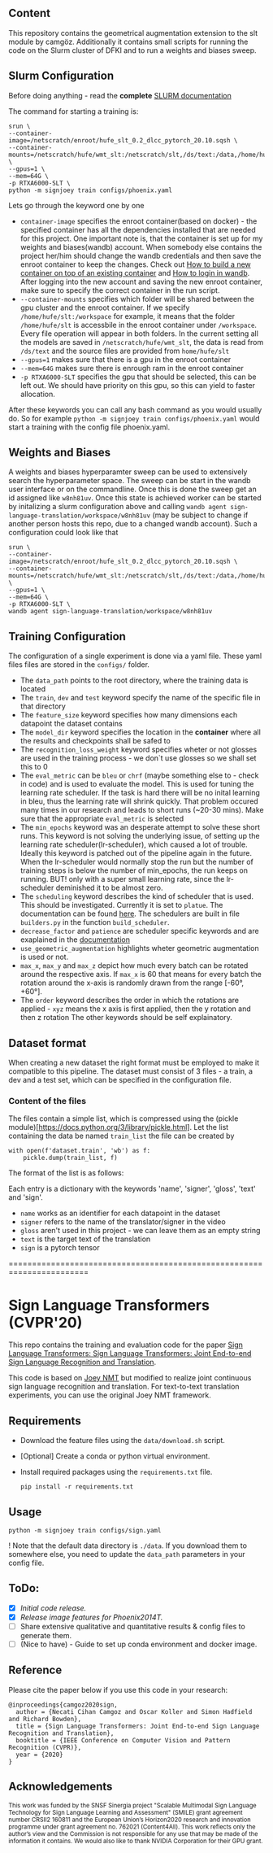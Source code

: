 ## Content

This repository contains the geometrical augmentation extension to the slt module by camgöz.
Additionally it contains small scripts for running the code on the Slurm cluster of DFKI and to run a weights and biases sweep.

## Slurm Configuration

Before doing anything - read the __complete__ [SLURM documentation](http://projects.dfki.uni-kl.de/km-publications/web/ML/core/hpc-doc/)

The command for starting a training is:
```
srun \
--container-image=/netscratch/enroot/hufe_slt_0.2_dlcc_pytorch_20.10.sqsh \
--container-mounts=/netscratch/hufe/wmt_slt:/netscratch/slt,/ds/text:/data,/home/hufe/slt:/workspace \
--gpus=1 \
--mem=64G \
-p RTXA6000-SLT \
python -m signjoey train configs/phoenix.yaml
```

Lets go through the keyword one by one
* `container-image` specifies the enroot container(based on docker) - the specified container has all the dependencies installed that are needed for this project. One important note is, that the container is set up for my weights and biases(wandb) account. When somebody else contains the project her/him should change the wandb credentials and then save the enroot container to keep the changes. Check out [How to build a new container on top of an existing container](http://projects.dfki.uni-kl.de/km-publications/web/ML/core/hpc-doc/docs/slurm-cluster/custom-software/#modify-an-existing-image) and [How to login in wandb](https://docs.wandb.ai/quickstart). After logging into the new account and saving the new enroot container, make sure to specify the correct container in the run script.
* `--container-mounts` specifies which folder will be shared between the gpu cluster and the enroot container. If we specify `/home/hufe/slt:/workspace` for example, it means that the folder `/home/hufe/slt` is accessbile in the enroot container under `/workspace`. Every file operation will appear in both folders. In the current setting all the models are saved in `/netscratch/hufe/wmt_slt`, the data is read from `/ds/text` and the source files are provided from `home/hufe/slt`
* `--gpus=1` makes sure that there is a gpu in the enroot container
* `--mem=64G` makes sure there is enrough ram in the enroot container
* `-p RTXA6000-SLT` specifies the gpu that should be selected, this can be left out. We should have priority on this gpu, so this can yield to faster allocation.

After these keywords you can call any bash command as you would usually do.
So for example `python -m signjoey train configs/phoenix.yaml` would start a training with the config file phoenix.yaml.

## Weights and Biases
A weights and biases hyperparamter sweep can be used to extensively search the hyperparameter space. The sweep can be start in the wandb user interface or on the commandline. Once this is done the sweep get an id assigned like `w8nh81uv`. Once this state is achieved worker can be started by initalizing a slurm configuration above and calling `wandb agent sign-language-translation/workspace/w8nh81uv` (may be subject to change if another person hosts this repo, due to a changed wandb account).
Such a configuration could look like that

```
srun \
--container-image=/netscratch/enroot/hufe_slt_0.2_dlcc_pytorch_20.10.sqsh \
--container-mounts=/netscratch/hufe/wmt_slt:/netscratch/slt,/ds/text:/data,/home/hufe/slt:/workspace \
--gpus=1 \
--mem=64G \
-p RTXA6000-SLT \
wandb agent sign-language-translation/workspace/w8nh81uv
```


## Training Configuration

The configuration of a single experiment is done via a yaml file. These yaml files files are stored in the `configs/` folder. 
* The `data_path` points to the root directory, where the training data is located
* The `train`, `dev` and `test` keyword specify the name of the specific file in that directory
* The `feature_size` keyword specifies how many dimensions each datapoint the dataset contains
* The `model_dir` keyword specifies the location in the **container** where all the results and checkpoints shall be safed to 
* The `recognition_loss_weight` keyword specifies wheter or not glosses are used in the training process - we don`t use glosses so we shall set this to 0
* The `eval_metric` can be `bleu` or `chrf` (maybe something else to - check in code) and is used to evaluate the model. This is used for tuning the learning rate scheduler. If the task is hard there will be no inital learning in bleu, thus the learning rate will shrink quickly. That problem occured many times in our research and leads to short runs (~20-30 mins). Make sure that the appropriate `eval_metric` is selected
* The `min_epochs` keyword was an desperate attempt to solve these short runs. This keyword is not solving the underlying issue, of setting up the learning rate scheduler(lr-scheduler), which caused a lot of trouble. Ideally this keyword is patched out of the pipeline again in the future. When the lr-scheduler would normally stop the run but the number of training steps is below the number of min_epochs, the run keeps on running. BUT! only with a super small learning rate, since the lr-scheduler deminished it to be almost zero.
* The `scheduling` keyword describes the kind of scheduler that is used. This should be investigated. Currently it is set to `platue`. The documentation can be found [here](https://pytorch.org/docs/stable/generated/torch.optim.lr_scheduler.ReduceLROnPlateau.html). The schedulers are built in file `builders.py` in the function `build_scheduler`.
* `decrease_factor` and `patience` are scheduler specific keywords and are exaplained in the [documentation](https://pytorch.org/docs/stable/generated/torch.optim.lr_scheduler.ReduceLROnPlateau.html)
* `use_geometric_augmentation` highlights wheter geometric augmentation is used or not.
* `max_x`, `max_y` and `max_z` depict how much every batch can be rotated around the respective axis. If `max_x` is 60 that means for every batch the rotation around the x-axis is randomly drawn from the range [-60°, +60°].
* The `order` keyword describes the order in which the rotations are applied - `xyz` means the x axis is first applied, then the y rotation and then z rotation
The other keywords should be self explainatory.

## Dataset format

When creating a new dataset the right format must be employed to make it compatible to this pipeline.
The dataset must consist of 3 files - a train, a dev and a test set, which can be specified in the configuration file. 

### Content of the files

The files contain a simple list, which is compressed using the (pickle module)[https://docs.python.org/3/library/pickle.html]. Let the list containing the data be named `train_list` the file can be created by
```
with open(f'dataset.train', 'wb') as f:
    pickle.dump(train_list, f)
```

The format of the list is as follows:

Each entry is a dictionary with the keywords 'name', 'signer', 'gloss', 'text' and 'sign'.

* `name` works as an identifier for each datapoint in the dataset
* `signer` refers to the name of the translator/signer in the video
* `gloss` aren't used in this project - we can leave them as an empty string
* `text` is the target text of the translation
* `sign` is a pytorch tensor   


=======================================================================

# Sign Language Transformers (CVPR'20)

This repo contains the training and evaluation code for the paper [Sign Language Transformers: Sign Language Transformers: Joint End-to-end Sign Language Recognition and Translation](https://www.cihancamgoz.com/pub/camgoz2020cvpr.pdf). 

This code is based on [Joey NMT](https://github.com/joeynmt/joeynmt) but modified to realize joint continuous sign language recognition and translation. For text-to-text translation experiments, you can use the original Joey NMT framework.
 
## Requirements
* Download the feature files using the `data/download.sh` script.

* [Optional] Create a conda or python virtual environment.

* Install required packages using the `requirements.txt` file.

    `pip install -r requirements.txt`

## Usage

  `python -m signjoey train configs/sign.yaml` 

! Note that the default data directory is `./data`. If you download them to somewhere else, you need to update the `data_path` parameters in your config file.   
## ToDo:

- [X] *Initial code release.*
- [X] *Release image features for Phoenix2014T.*
- [ ] Share extensive qualitative and quantitative results & config files to generate them.
- [ ] (Nice to have) - Guide to set up conda environment and docker image.

## Reference

Please cite the paper below if you use this code in your research:

    @inproceedings{camgoz2020sign,
      author = {Necati Cihan Camgoz and Oscar Koller and Simon Hadfield and Richard Bowden},
      title = {Sign Language Transformers: Joint End-to-end Sign Language Recognition and Translation},
      booktitle = {IEEE Conference on Computer Vision and Pattern Recognition (CVPR)},
      year = {2020}
    }

## Acknowledgements
<sub>This work was funded by the SNSF Sinergia project "Scalable Multimodal Sign Language Technology for Sign Language Learning and Assessment" (SMILE) grant agreement number CRSII2 160811 and the European Union’s Horizon2020 research and innovation programme under grant agreement no. 762021 (Content4All). This work reflects only the author’s view and the Commission is not responsible for any use that may be made of the information it contains. We would also like to thank NVIDIA Corporation for their GPU grant. </sub>

